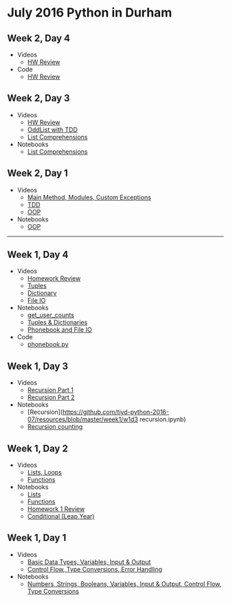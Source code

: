 # July 2016 Python in Durham

## Week 2, Day 4

* Videos
  * [HW Review](https://youtu.be/yvgpQ-UlaxE)
* Code
  * [HW Review](https://github.com/tiyd-python-2016-07/resources/blob/master/week2/w2d4_linear_algebra_review.py)


## Week 2, Day 3

* Videos
  * [HW Review](https://youtu.be/unt09rbgWlA)
  * [OddList with TDD](https://youtu.be/VUlYJDnkPkE)
  * [List Comprehensions](https://youtu.be/EUEI1Fnz3cw)
* Notebooks
  * [List Comprehensions](https://github.com/tiyd-python-2016-07/resources/blob/master/week2/w2d3-list-comprehensions.ipynb)


## Week 2, Day 1

* Videos
  * [Main Method, Modules, Custom Exceptions](https://youtu.be/ynqx3vaPHCI)
  * [TDD](https://youtu.be/_SqNa7Z4qq8)
  * [OOP](https://youtu.be/HipJVPfXz3Q)
* Notebooks
  * [OOP](https://github.com/tiyd-python-2016-07/resources/blob/master/week2/w2d1-oop.ipynb)

---

## Week 1, Day 4

* Videos
  * [Homework Review](https://youtu.be/4-nyq3M8Vos)
  * [Tuples](https://youtu.be/gHFguwrepMM)
  * [Dictionary](https://youtu.be/tbbg2hsQAVU)
  * [File IO](https://youtu.be/zOJs9YnUxCc)
* Notebooks
  * [get_user_counts](https://github.com/tiyd-python-2016-07/resources/blob/master/week1/w1d4_get_user_counts.py)
  * [Tuples & Dictionaries](https://github.com/tiyd-python-2016-07/resources/blob/master/week1/w1d4_tuples_dictionaries.ipynb)
  * [Phonebook and File IO](https://github.com/tiyd-python-2016-07/resources/blob/master/week1/w1d4-phonebook-file-io.ipynb)
* Code
  * [phonebook.py](https://github.com/tiyd-python-2016-07/resources/blob/master/week1/w1d4_phonebook.py)

## Week 1, Day 3

* Videos
  * [Recursion Part 1](https://youtu.be/dPI_esDwRWg)
  * [Recursion Part 2](https://youtu.be/26qVLTLWy14)
* Notebooks
  * [Recursion](https://github.com/tiyd-python-2016-07/resources/blob/master/week1/w1d3 recursion.ipynb)
  * [Recursion counting](https://github.com/tiyd-python-2016-07/resources/blob/master/week1/rec_count.py)

## Week 1, Day 2

* Videos
  * [Lists, Loops](https://youtu.be/qq2LP7aN6vo)
  * [Functions](https://youtu.be/wGV4hePB_SU)
* Notebooks
  * [Lists](https://github.com/tiyd-python-2016-07/resources/blob/master/week1/w1d2-lists.ipynb)
  * [Functions](https://github.com/tiyd-python-2016-07/resources/blob/master/week1/w1d2-functions.ipynb)
  * [Homework 1 Review](https://github.com/tiyd-python-2016-07/resources/blob/master/week1/w1d2_homework1.ipynb)
  * [Conditional (Leap Year)](https://github.com/tiyd-python-2016-07/resources/blob/master/week1/w1d2_conditional.ipynb)

## Week 1, Day 1

* Videos
  * [Basic Data Types, Variables, Input & Output](https://youtu.be/-zN-CyCPzgE)
  * [Control Flow, Type Conversions, Error Handling](https://youtu.be/cYZqN0-7ZFY)
* Notebooks
  * [Numbers, Strings, Booleans, Variables, Input & Output, Control Flow, Type Conversions](https://github.com/tiyd-python-2016-07/resources/blob/master/week1/w1d1.ipynb)


